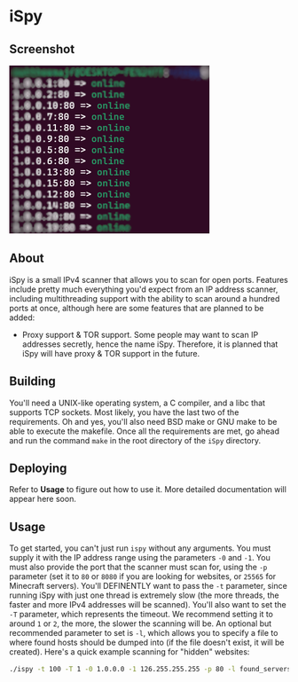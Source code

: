 # iSpy
## Screenshot
![Screenshot of iSpy running!](.assets/screenshot0.png)
## About
iSpy is a small IPv4 scanner that allows you to scan for open ports. Features include pretty much everything you'd expect from an IP address scanner, including multithreading support with the ability to scan around a hundred ports at once, although here are some features that are planned to be added:
* Proxy support & TOR support. Some people may want to scan IP addresses secretly, hence the name iSpy. Therefore, it is planned that iSpy will have proxy & TOR support in the future.
## Building
You'll need a UNIX-like operating system, a C compiler, and a libc that supports TCP sockets. Most likely, you have the last two of the requirements. Oh and yes, you'll also need BSD make or GNU make to be able to execute the makefile. Once all the requirements are met, go ahead and run the command `make` in the root directory of the `iSpy` directory.
## Deploying
Refer to **Usage** to figure out how to use it. More detailed documentation will appear here soon.
## Usage
To get started, you can't just run `ispy` without any arguments. You must supply it with the IP address range using the parameters `-0` and `-1`. You must also provide the port that the scanner must scan for, using the `-p` parameter (set it to `80` or `8080` if you are looking for websites, or `25565` for Minecraft servers). You'll DEFINENTLY want to pass the `-t` parameter, since running iSpy with just one thread is extremely slow (the more threads, the faster and more IPv4 addresses will be scanned). You'll also want to set the `-T` parameter, which represents the timeout. We recommend setting it to around `1` or `2`, the more, the slower the scanning will be. An optional but recommended parameter to set is `-l`, which allows you to specify a file to where found hosts should be dumped into (if the file doesn't exist, it will be created). Here's a quick example scanning for "hidden" websites:
```sh
./ispy -t 100 -T 1 -0 1.0.0.0 -1 126.255.255.255 -p 80 -l found_servers.txt
```